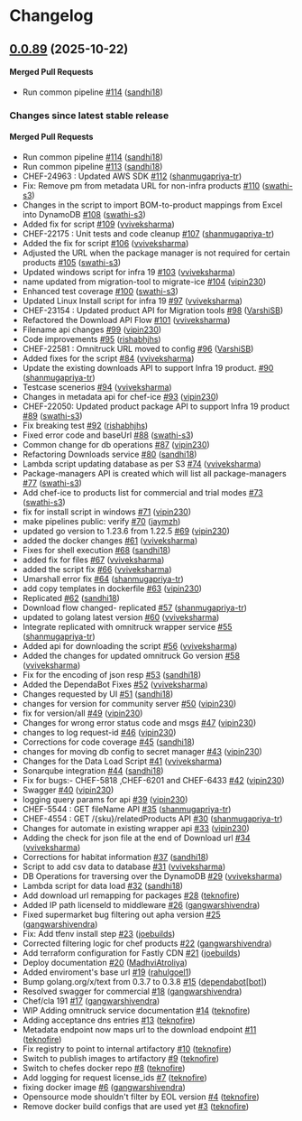 # Changelog

<!-- latest_release 0.0.89 -->
## [0.0.89](https://github.com/chef/omnitruck-service/tree/0.0.89) (2025-10-22)

#### Merged Pull Requests
- Run common pipeline [#114](https://github.com/chef/omnitruck-service/pull/114) ([sandhi18](https://github.com/sandhi18))
<!-- latest_release -->

<!-- release_rollup -->
### Changes since latest stable release

#### Merged Pull Requests
- Run common pipeline [#114](https://github.com/chef/omnitruck-service/pull/114) ([sandhi18](https://github.com/sandhi18)) <!-- 0.0.89 -->
- Run common pipeline [#113](https://github.com/chef/omnitruck-service/pull/113) ([sandhi18](https://github.com/sandhi18)) <!-- 0.0.88 -->
- CHEF-24963 : Updated AWS SDK [#112](https://github.com/chef/omnitruck-service/pull/112) ([shanmugapriya-tr](https://github.com/shanmugapriya-tr)) <!-- 0.0.87 -->
- Fix: Remove pm from metadata URL for non-infra products [#110](https://github.com/chef/omnitruck-service/pull/110) ([swathi-s3](https://github.com/swathi-s3)) <!-- 0.0.86 -->
- Changes in the script to import BOM-to-product mappings from Excel into DynamoDB [#108](https://github.com/chef/omnitruck-service/pull/108) ([swathi-s3](https://github.com/swathi-s3)) <!-- 0.0.85 -->
- Added fix for script [#109](https://github.com/chef/omnitruck-service/pull/109) ([vviveksharma](https://github.com/vviveksharma)) <!-- 0.0.84 -->
- CHEF-22175 : Unit tests and code cleanup [#107](https://github.com/chef/omnitruck-service/pull/107) ([shanmugapriya-tr](https://github.com/shanmugapriya-tr)) <!-- 0.0.83 -->
- Added the fix for script  [#106](https://github.com/chef/omnitruck-service/pull/106) ([vviveksharma](https://github.com/vviveksharma)) <!-- 0.0.82 -->
- Adjusted the URL when the package manager is not required for certain products [#105](https://github.com/chef/omnitruck-service/pull/105) ([swathi-s3](https://github.com/swathi-s3)) <!-- 0.0.81 -->
- Updated windows script for infra 19 [#103](https://github.com/chef/omnitruck-service/pull/103) ([vviveksharma](https://github.com/vviveksharma)) <!-- 0.0.80 -->
- name updated from migration-tool to migrate-ice [#104](https://github.com/chef/omnitruck-service/pull/104) ([vipin230](https://github.com/vipin230)) <!-- 0.0.79 -->
- Enhanced test coverage [#100](https://github.com/chef/omnitruck-service/pull/100) ([swathi-s3](https://github.com/swathi-s3)) <!-- 0.0.78 -->
- Updated Linux Install script for infra 19 [#97](https://github.com/chef/omnitruck-service/pull/97) ([vviveksharma](https://github.com/vviveksharma)) <!-- 0.0.77 -->
- CHEF-23154 : Updated product API for Migration tools [#98](https://github.com/chef/omnitruck-service/pull/98) ([VarshiSB](https://github.com/VarshiSB)) <!-- 0.0.76 -->
- Refactored the Download API Flow [#101](https://github.com/chef/omnitruck-service/pull/101) ([vviveksharma](https://github.com/vviveksharma)) <!-- 0.0.75 -->
- Filename api changes [#99](https://github.com/chef/omnitruck-service/pull/99) ([vipin230](https://github.com/vipin230)) <!-- 0.0.74 -->
- Code improvements [#95](https://github.com/chef/omnitruck-service/pull/95) ([rishabhjhs](https://github.com/rishabhjhs)) <!-- 0.0.73 -->
- CHEF-22581 : Omnitruck URL moved to config [#96](https://github.com/chef/omnitruck-service/pull/96) ([VarshiSB](https://github.com/VarshiSB)) <!-- 0.0.72 -->
- Added fixes for the script [#84](https://github.com/chef/omnitruck-service/pull/84) ([vviveksharma](https://github.com/vviveksharma)) <!-- 0.0.71 -->
- Update the existing downloads API to support Infra 19 product. [#90](https://github.com/chef/omnitruck-service/pull/90) ([shanmugapriya-tr](https://github.com/shanmugapriya-tr)) <!-- 0.0.70 -->
- Testcase scenerios [#94](https://github.com/chef/omnitruck-service/pull/94) ([vviveksharma](https://github.com/vviveksharma)) <!-- 0.0.69 -->
- Changes in metadata api for chef-ice [#93](https://github.com/chef/omnitruck-service/pull/93) ([vipin230](https://github.com/vipin230)) <!-- 0.0.68 -->
- CHEF-22050: Updated product package API to support Infra 19 product [#89](https://github.com/chef/omnitruck-service/pull/89) ([swathi-s3](https://github.com/swathi-s3)) <!-- 0.0.67 -->
- Fix breaking test [#92](https://github.com/chef/omnitruck-service/pull/92) ([rishabhjhs](https://github.com/rishabhjhs)) <!-- 0.0.66 -->
- Fixed error code and baseUrl [#88](https://github.com/chef/omnitruck-service/pull/88) ([swathi-s3](https://github.com/swathi-s3)) <!-- 0.0.65 -->
- Common change for db operations [#87](https://github.com/chef/omnitruck-service/pull/87) ([vipin230](https://github.com/vipin230)) <!-- 0.0.64 -->
- Refactoring Downloads service [#80](https://github.com/chef/omnitruck-service/pull/80) ([sandhi18](https://github.com/sandhi18)) <!-- 0.0.63 -->
- Lambda script updating database as per S3 [#74](https://github.com/chef/omnitruck-service/pull/74) ([vviveksharma](https://github.com/vviveksharma)) <!-- 0.0.62 -->
- Package-managers API is created which will list all package-managers [#77](https://github.com/chef/omnitruck-service/pull/77) ([swathi-s3](https://github.com/swathi-s3)) <!-- 0.0.61 -->
- Add chef-ice to products list for commercial and trial modes [#73](https://github.com/chef/omnitruck-service/pull/73) ([swathi-s3](https://github.com/swathi-s3)) <!-- 0.0.60 -->
- fix for install script in windows [#71](https://github.com/chef/omnitruck-service/pull/71) ([vipin230](https://github.com/vipin230)) <!-- 0.0.59 -->
- make pipelines public: verify [#70](https://github.com/chef/omnitruck-service/pull/70) ([jaymzh](https://github.com/jaymzh)) <!-- 0.0.58 -->
- updated go version to 1.23.6 from 1.22.5 [#69](https://github.com/chef/omnitruck-service/pull/69) ([vipin230](https://github.com/vipin230)) <!-- 0.0.57 -->
- added the docker changes [#61](https://github.com/chef/omnitruck-service/pull/61) ([vviveksharma](https://github.com/vviveksharma)) <!-- 0.0.56 -->
- Fixes for shell execution [#68](https://github.com/chef/omnitruck-service/pull/68) ([sandhi18](https://github.com/sandhi18)) <!-- 0.0.55 -->
- added fix for files [#67](https://github.com/chef/omnitruck-service/pull/67) ([vviveksharma](https://github.com/vviveksharma)) <!-- 0.0.54 -->
- added the script fix [#66](https://github.com/chef/omnitruck-service/pull/66) ([vviveksharma](https://github.com/vviveksharma)) <!-- 0.0.53 -->
- Umarshall error fix [#64](https://github.com/chef/omnitruck-service/pull/64) ([shanmugapriya-tr](https://github.com/shanmugapriya-tr)) <!-- 0.0.52 -->
- add copy templates in dockerfile [#63](https://github.com/chef/omnitruck-service/pull/63) ([vipin230](https://github.com/vipin230)) <!-- 0.0.51 -->
- Replicated [#62](https://github.com/chef/omnitruck-service/pull/62) ([sandhi18](https://github.com/sandhi18)) <!-- 0.0.50 -->
- Download flow changed- replicated [#57](https://github.com/chef/omnitruck-service/pull/57) ([shanmugapriya-tr](https://github.com/shanmugapriya-tr)) <!-- 0.0.49 -->
- updated to golang latest version [#60](https://github.com/chef/omnitruck-service/pull/60) ([vviveksharma](https://github.com/vviveksharma)) <!-- 0.0.48 -->
- Integrate replicated with omnitruck wrapper service [#55](https://github.com/chef/omnitruck-service/pull/55) ([shanmugapriya-tr](https://github.com/shanmugapriya-tr)) <!-- 0.0.47 -->
- Added api for downloading the script [#56](https://github.com/chef/omnitruck-service/pull/56) ([vviveksharma](https://github.com/vviveksharma)) <!-- 0.0.46 -->
- Added the changes for updated omnitruck Go version [#58](https://github.com/chef/omnitruck-service/pull/58) ([vviveksharma](https://github.com/vviveksharma)) <!-- 0.0.45 -->
- Fix for the encoding of json resp [#53](https://github.com/chef/omnitruck-service/pull/53) ([sandhi18](https://github.com/sandhi18)) <!-- 0.0.44 -->
- Added the DependaBot Fixes [#52](https://github.com/chef/omnitruck-service/pull/52) ([vviveksharma](https://github.com/vviveksharma)) <!-- 0.0.43 -->
- Changes requested by UI [#51](https://github.com/chef/omnitruck-service/pull/51) ([sandhi18](https://github.com/sandhi18)) <!-- 0.0.42 -->
- changes for version for community server [#50](https://github.com/chef/omnitruck-service/pull/50) ([vipin230](https://github.com/vipin230)) <!-- 0.0.41 -->
- fix for version/all [#49](https://github.com/chef/omnitruck-service/pull/49) ([vipin230](https://github.com/vipin230)) <!-- 0.0.40 -->
- Changes for wrong error status code and msgs [#47](https://github.com/chef/omnitruck-service/pull/47) ([vipin230](https://github.com/vipin230)) <!-- 0.0.39 -->
- changes to log request-id [#46](https://github.com/chef/omnitruck-service/pull/46) ([vipin230](https://github.com/vipin230)) <!-- 0.0.38 -->
- Corrections for code coverage [#45](https://github.com/chef/omnitruck-service/pull/45) ([sandhi18](https://github.com/sandhi18)) <!-- 0.0.37 -->
- changes for moving db config to secret manager [#43](https://github.com/chef/omnitruck-service/pull/43) ([vipin230](https://github.com/vipin230)) <!-- 0.0.36 -->
- Changes for the Data Load Script [#41](https://github.com/chef/omnitruck-service/pull/41) ([vviveksharma](https://github.com/vviveksharma)) <!-- 0.0.35 -->
- Sonarqube integration [#44](https://github.com/chef/omnitruck-service/pull/44) ([sandhi18](https://github.com/sandhi18)) <!-- 0.0.34 -->
- Fix for bugs:- CHEF-5818 ,CHEF-6201 and CHEF-6433 [#42](https://github.com/chef/omnitruck-service/pull/42) ([vipin230](https://github.com/vipin230)) <!-- 0.0.33 -->
- Swagger [#40](https://github.com/chef/omnitruck-service/pull/40) ([vipin230](https://github.com/vipin230)) <!-- 0.0.32 -->
- logging query params for api [#39](https://github.com/chef/omnitruck-service/pull/39) ([vipin230](https://github.com/vipin230)) <!-- 0.0.31 -->
- CHEF-5544 : GET fileName API [#35](https://github.com/chef/omnitruck-service/pull/35) ([shanmugapriya-tr](https://github.com/shanmugapriya-tr)) <!-- 0.0.30 -->
- CHEF-4554 : GET /{sku}/relatedProducts API [#30](https://github.com/chef/omnitruck-service/pull/30) ([shanmugapriya-tr](https://github.com/shanmugapriya-tr)) <!-- 0.0.29 -->
- Changes for automate in existing wrapper api [#33](https://github.com/chef/omnitruck-service/pull/33) ([vipin230](https://github.com/vipin230)) <!-- 0.0.28 -->
- Adding the check for json file at the end of Download url [#34](https://github.com/chef/omnitruck-service/pull/34) ([vviveksharma](https://github.com/vviveksharma)) <!-- 0.0.27 -->
- Corrections for habitat information [#37](https://github.com/chef/omnitruck-service/pull/37) ([sandhi18](https://github.com/sandhi18)) <!-- 0.0.26 -->
- Script to add csv data to database [#31](https://github.com/chef/omnitruck-service/pull/31) ([vviveksharma](https://github.com/vviveksharma)) <!-- 0.0.25 -->
- DB Operations for traversing over the DynamoDB [#29](https://github.com/chef/omnitruck-service/pull/29) ([vviveksharma](https://github.com/vviveksharma)) <!-- 0.0.24 -->
- Lambda script for data load [#32](https://github.com/chef/omnitruck-service/pull/32) ([sandhi18](https://github.com/sandhi18)) <!-- 0.0.23 -->
- Add download url remapping for packages [#28](https://github.com/chef/omnitruck-service/pull/28) ([teknofire](https://github.com/teknofire)) <!-- 0.0.22 -->
- Added IP path licenseId to middleware [#26](https://github.com/chef/omnitruck-service/pull/26) ([gangwarshivendra](https://github.com/gangwarshivendra)) <!-- 0.0.21 -->
- Fixed supermarket bug filtering out apha version [#25](https://github.com/chef/omnitruck-service/pull/25) ([gangwarshivendra](https://github.com/gangwarshivendra)) <!-- 0.0.20 -->
- Fix: Add tfenv install step [#23](https://github.com/chef/omnitruck-service/pull/23) ([joebuilds](https://github.com/joebuilds)) <!-- 0.0.19 -->
- Corrected filtering logic for chef products [#22](https://github.com/chef/omnitruck-service/pull/22) ([gangwarshivendra](https://github.com/gangwarshivendra)) <!-- 0.0.18 -->
- Add terraform configuration for Fastly CDN [#21](https://github.com/chef/omnitruck-service/pull/21) ([joebuilds](https://github.com/joebuilds)) <!-- 0.0.17 -->
- Deploy documentation [#20](https://github.com/chef/omnitruck-service/pull/20) ([MadhviAtroliya](https://github.com/MadhviAtroliya)) <!-- 0.0.16 -->
- Added enviroment&#39;s base url [#19](https://github.com/chef/omnitruck-service/pull/19) ([rahulgoel1](https://github.com/rahulgoel1)) <!-- 0.0.15 -->
- Bump golang.org/x/text from 0.3.7 to 0.3.8 [#15](https://github.com/chef/omnitruck-service/pull/15) ([dependabot[bot]](https://github.com/dependabot[bot])) <!-- 0.0.14 -->
- Resolved swagger for commercial [#18](https://github.com/chef/omnitruck-service/pull/18) ([gangwarshivendra](https://github.com/gangwarshivendra)) <!-- 0.0.13 -->
- Chef/cla 191 [#17](https://github.com/chef/omnitruck-service/pull/17) ([gangwarshivendra](https://github.com/gangwarshivendra)) <!-- 0.0.12 -->
- WIP Adding omnitruck service documentation [#14](https://github.com/chef/omnitruck-service/pull/14) ([teknofire](https://github.com/teknofire)) <!-- 0.0.11 -->
- Adding acceptance dns entries [#13](https://github.com/chef/omnitruck-service/pull/13) ([teknofire](https://github.com/teknofire)) <!-- 0.0.10 -->
- Metadata endpoint now maps url to the download endpoint [#11](https://github.com/chef/omnitruck-service/pull/11) ([teknofire](https://github.com/teknofire)) <!-- 0.0.9 -->
- Fix registry to point to internal artifactory [#10](https://github.com/chef/omnitruck-service/pull/10) ([teknofire](https://github.com/teknofire)) <!-- 0.0.8 -->
- Switch to publish images to artifactory [#9](https://github.com/chef/omnitruck-service/pull/9) ([teknofire](https://github.com/teknofire)) <!-- 0.0.7 -->
- Switch to chefes docker repo [#8](https://github.com/chef/omnitruck-service/pull/8) ([teknofire](https://github.com/teknofire)) <!-- 0.0.6 -->
- Add logging for request license_ids [#7](https://github.com/chef/omnitruck-service/pull/7) ([teknofire](https://github.com/teknofire)) <!-- 0.0.5 -->
- fixing docker image [#6](https://github.com/chef/omnitruck-service/pull/6) ([gangwarshivendra](https://github.com/gangwarshivendra)) <!-- 0.0.4 -->
- Opensource mode shouldn&#39;t filter by EOL version [#4](https://github.com/chef/omnitruck-service/pull/4) ([teknofire](https://github.com/teknofire)) <!-- 0.0.3 -->
- Remove docker build configs that are used yet [#3](https://github.com/chef/omnitruck-service/pull/3) ([teknofire](https://github.com/teknofire)) <!-- 0.0.2 -->
<!-- release_rollup -->

<!-- latest_stable_release -->
<!-- latest_stable_release -->